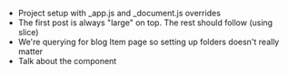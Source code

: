 * Project setup with _app.js and _document.js overrides
* The first post is always "large" on top. The rest should follow (using slice)
* We're querying for blog Item page so setting up folders doesn't really matter
* Talk about the <Link> component